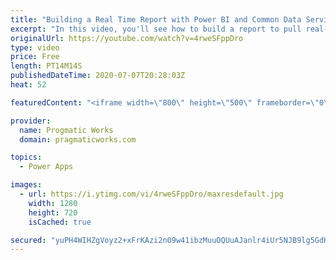 ```yaml
---
title: "Building a Real Time Report with Power BI and Common Data Services (CDS)"
excerpt: "In this video, you'll see how to build a report to pull real-time analytics out of Common Data Services (CDS). To do this, you'll see the latest feature in Power Apps CDS to turn on TDS mode to enable Power BI Direct Query.   Pragmatic Works Classes and Consulting : https://www.pragmaticworks.com"
originalUrl: https://youtube.com/watch?v=4rweSFppDro
type: video
price: Free
length: PT14M14S
publishedDateTime: 2020-07-07T20:28:03Z
heat: 52

featuredContent: "<iframe width=\"800\" height=\"500\" frameborder=\"0\" src=\"https://www.youtube.com/embed/4rweSFppDro\" allow=\"accelerometer; autoplay; encrypted-media; gyroscope; picture-in-picture\" allowfullscreen></iframe>"

provider:
  name: Progmatic Works
  domain: pragmaticworks.com

topics:
  - Power Apps

images:
  - url: https://i.ytimg.com/vi/4rweSFppDro/maxresdefault.jpg
    width: 1280
    height: 720
    isCached: true

secured: "yuPH4WIHZgVoyz2+xFrKAzi2n09w41ibzMuuOQUuAJanlr4iUr5NJB9lg5GdKuoZevEhJNaT6+FpcisBUNC0F5uzet3c2Lp5OW0EkQTlQoXWVKNvBh5E8jpVDorWHp9Fs+fLF4gRJfk5i4ESjK2zX5/v6gUQU+ceM0tfUjZrzr0T3CiqLP6f/RLrorTlSuuPLRkhFRs73B0+8+vRzaQa6AmRBK2n6wEVP+5my0teHVzKRq5p+y4wgukayvSs2i9NINJGrMnV0LhklIG/xs1eNEHXNxMBJJA8+W5+fjuWTdHuAr1R8/JBm7GT7rkXN23kAXoK8nPEHwRH3UJTb+ZjzoeIwTpBAz8d9L8wYbvhPWOkX7halHUDwJFhZVsWXyfR9A0OuuT5oNhPmBba2fF2yg==;SwPr+576vb3XVpgan9Ha9A=="
---
```


